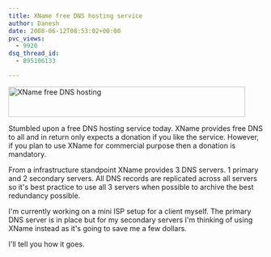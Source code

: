 ```yaml
---
title: XName free DNS hosting service
author: Danesh
date: 2008-06-12T08:53:02+00:00
pvc_views:
  - 9920
dsq_thread_id:
  - 895106133

---
```

[<img loading="lazy" class="alignnone size-full wp-image-606" title="XName free DNS hosting" src="/wp-content/uploads/2008/06/xnamebanner1.png" alt="XName free DNS hosting" width="468" height="60" />][1]

Stumbled upon a free DNS hosting service today. XName provides free DNS to all and in return only expects a donation if you like the service. However, if you plan to use XName for commercial purpose then a donation is mandatory.

From a infrastructure standpoint XName provides 3 DNS servers. 1 primary and 2 secondary servers. All DNS records are replicated across all servers so it's best practice to use all 3 servers when possible to archive the best redundancy possible.

I'm currently working on a mini ISP setup for a client myself. The primary DNS server is in place but for my secondary servers I'm thinking of using XName instead as it's going to save me a few dollars.

I'll tell you how it goes.

 [1]: /wp-content/uploads/2008/06/xnamebanner1.png